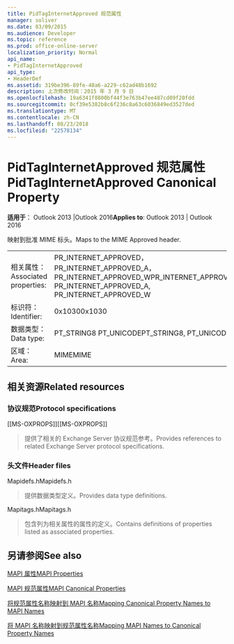 ```yaml
---
title: PidTagInternetApproved 规范属性
manager: soliver
ms.date: 03/09/2015
ms.audience: Developer
ms.topic: reference
ms.prod: office-online-server
localization_priority: Normal
api_name:
- PidTagInternetApproved
api_type:
- HeaderDef
ms.assetid: 319be396-89fe-48a6-a229-c62ad48b1692
description: 上次修改时间：2015 年 3 月 9 日
ms.openlocfilehash: 19a6341f8800bf44f3e763b47ee487cd09f20fdd
ms.sourcegitcommit: 0cf39e5382b8c6f236c8a63c6036849ed3527ded
ms.translationtype: MT
ms.contentlocale: zh-CN
ms.lasthandoff: 08/23/2018
ms.locfileid: "22578134"
---
```

# <a name="pidtaginternetapproved-canonical-property"></a><span data-ttu-id="6dc86-103">PidTagInternetApproved 规范属性</span><span class="sxs-lookup"><span data-stu-id="6dc86-103">PidTagInternetApproved Canonical Property</span></span>

  
  
<span data-ttu-id="6dc86-104">**适用于**： Outlook 2013 |Outlook 2016</span><span class="sxs-lookup"><span data-stu-id="6dc86-104">**Applies to**: Outlook 2013 | Outlook 2016</span></span> 
  
<span data-ttu-id="6dc86-105">映射到批准 MIME 标头。</span><span class="sxs-lookup"><span data-stu-id="6dc86-105">Maps to the MIME Approved header.</span></span>
  
|||
|:-----|:-----|
|<span data-ttu-id="6dc86-106">相关属性：</span><span class="sxs-lookup"><span data-stu-id="6dc86-106">Associated properties:</span></span>  <br/> |<span data-ttu-id="6dc86-107">PR_INTERNET_APPROVED，PR_INTERNET_APPROVED_A，PR_INTERNET_APPROVED_W</span><span class="sxs-lookup"><span data-stu-id="6dc86-107">PR_INTERNET_APPROVED, PR_INTERNET_APPROVED_A, PR_INTERNET_APPROVED_W</span></span>  <br/> |
|<span data-ttu-id="6dc86-108">标识符：</span><span class="sxs-lookup"><span data-stu-id="6dc86-108">Identifier:</span></span>  <br/> |<span data-ttu-id="6dc86-109">0x1030</span><span class="sxs-lookup"><span data-stu-id="6dc86-109">0x1030</span></span>  <br/> |
|<span data-ttu-id="6dc86-110">数据类型：</span><span class="sxs-lookup"><span data-stu-id="6dc86-110">Data type:</span></span>  <br/> |<span data-ttu-id="6dc86-111">PT_STRING8 PT_UNICODE</span><span class="sxs-lookup"><span data-stu-id="6dc86-111">PT_STRING8, PT_UNICODE</span></span>  <br/> |
|<span data-ttu-id="6dc86-112">区域：</span><span class="sxs-lookup"><span data-stu-id="6dc86-112">Area:</span></span>  <br/> |<span data-ttu-id="6dc86-113">MIME</span><span class="sxs-lookup"><span data-stu-id="6dc86-113">MIME</span></span>  <br/> |
   
## <a name="related-resources"></a><span data-ttu-id="6dc86-114">相关资源</span><span class="sxs-lookup"><span data-stu-id="6dc86-114">Related resources</span></span>

### <a name="protocol-specifications"></a><span data-ttu-id="6dc86-115">协议规范</span><span class="sxs-lookup"><span data-stu-id="6dc86-115">Protocol specifications</span></span>

<span data-ttu-id="6dc86-116">[[MS-OXPROPS]]</span><span class="sxs-lookup"><span data-stu-id="6dc86-116">[[MS-OXPROPS]]</span></span> 
  
> <span data-ttu-id="6dc86-117">提供了相关的 Exchange Server 协议规范参考。</span><span class="sxs-lookup"><span data-stu-id="6dc86-117">Provides references to related Exchange Server protocol specifications.</span></span>
    
### <a name="header-files"></a><span data-ttu-id="6dc86-118">头文件</span><span class="sxs-lookup"><span data-stu-id="6dc86-118">Header files</span></span>

<span data-ttu-id="6dc86-119">Mapidefs.h</span><span class="sxs-lookup"><span data-stu-id="6dc86-119">Mapidefs.h</span></span>
  
> <span data-ttu-id="6dc86-120">提供数据类型定义。</span><span class="sxs-lookup"><span data-stu-id="6dc86-120">Provides data type definitions.</span></span>
    
<span data-ttu-id="6dc86-121">Mapitags.h</span><span class="sxs-lookup"><span data-stu-id="6dc86-121">Mapitags.h</span></span>
  
> <span data-ttu-id="6dc86-122">包含列为相关属性的属性的定义。</span><span class="sxs-lookup"><span data-stu-id="6dc86-122">Contains definitions of properties listed as associated properties.</span></span>
    
## <a name="see-also"></a><span data-ttu-id="6dc86-123">另请参阅</span><span class="sxs-lookup"><span data-stu-id="6dc86-123">See also</span></span>



[<span data-ttu-id="6dc86-124">MAPI 属性</span><span class="sxs-lookup"><span data-stu-id="6dc86-124">MAPI Properties</span></span>](mapi-properties.md)
  
[<span data-ttu-id="6dc86-125">MAPI 规范属性</span><span class="sxs-lookup"><span data-stu-id="6dc86-125">MAPI Canonical Properties</span></span>](mapi-canonical-properties.md)
  
[<span data-ttu-id="6dc86-126">将规范属性名称映射到 MAPI 名称</span><span class="sxs-lookup"><span data-stu-id="6dc86-126">Mapping Canonical Property Names to MAPI Names</span></span>](mapping-canonical-property-names-to-mapi-names.md)
  
[<span data-ttu-id="6dc86-127">将 MAPI 名称映射到规范属性名称</span><span class="sxs-lookup"><span data-stu-id="6dc86-127">Mapping MAPI Names to Canonical Property Names</span></span>](mapping-mapi-names-to-canonical-property-names.md)

